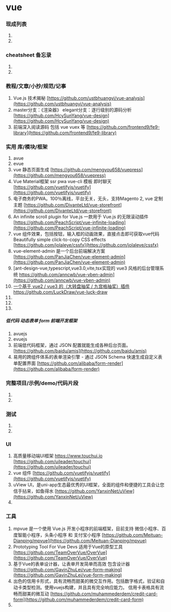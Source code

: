 
# vue

### 现成列表
1. 
1. 

### cheatsheet 备忘录
1. 
1. 

### 教程/文章/小抄/规范/记事
1. Vue.js 技术揭秘
[https://github.com/ustbhuangyi/vue-analysis](https://github.com/ustbhuangyi/vue-analysis)
1. master分支：《渲染器》 elegant分支：逐行级别的源码分析
[https://github.com/HcySunYang/vue-design](https://github.com/HcySunYang/vue-design)
1. 前端深入阅读源码 包括 vue vuex 等
[https://github.com/frontend9/fe9-library](https://github.com/frontend9/fe9-library)

### 实用 库/模块/框架
1. avue
1. evue
1. vue 静态页面生成
[https://github.com/mengyou658/vuepress](https://github.com/mengyou658/vuepress)
1. Vue Material框架 ssr pwa  vue-cli 模板 即时聊天 
[https://github.com/vuetifyjs/vuetify](https://github.com/vuetifyjs/vuetify)
1. 电子商务的PWA。100％离线，平台无关，无头，支持Magento 2, vue 定制 主题
[https://github.com/DivanteLtd/vue-storefront](https://github.com/DivanteLtd/vue-storefront)
1. An infinite scroll plugin for Vue.js  一款用于 Vue.js 的无限滚动插件
[https://github.com/PeachScript/vue-infinite-loading](https://github.com/PeachScript/vue-infinite-loading)
1. vue 组件效果，包括按钮，输入框的动画效果，直接点击即可获取vue代码 Beautifully simple click-to-copy CSS effects
[https://github.com/jolaleye/cssfx](https://github.com/jolaleye/cssfx)
1. vue-element-admin 是一个后台前端解决方案
[https://github.com/PanJiaChen/vue-element-admin](https://github.com/PanJiaChen/vue-element-admin)
1. [ant-design-vue,typescript,vue3.0,vite,tsx实现的 vue3 风格的后台管理系统 https://github.com/anncwb/vue-vben-admin](https://github.com/anncwb/vue-vben-admin)
1. [一个基于 vue2 / vue3 的（大转盘抽奖 / 九宫格抽奖）插件https://github.com/LuckDraw/vue-luck-draw](https://github.com/LuckDraw/vue-luck-draw)
1. 
1. 
1. 

##### 低代码 动态表单 form 前端开发框架
1. avuejs
1. evuejs
1. 前端低代码框架，通过 JSON 配置就能生成各种后台页面。
[https://github.com/baidu/amis](https://github.com/baidu/amis)
1. 易用的跨组件体系的表单渲染引擎 - 通过 JSON Schema 快速生成自定义表单配置界面
[https://github.com/alibaba/form-render](https://github.com/alibaba/form-render)

### 完整项目/示例/demo/代码片段
1. 

1. 

### 测试
1. 
1. 

### UI
1. 高质量移动端UI框架 https://www.touchui.io
[https://github.com/uileader/touchui](https://github.com/uileader/touchui)
1. vue 组件
[https://github.com/vuetifyjs/vuetify](https://github.com/vuetifyjs/vuetify)
1. uView UI，是uni-app生态最优秀的UI框架，全面的组件和便捷的工具会让您信手拈来，如鱼得水
[https://github.com/YanxinNet/uView](https://github.com/YanxinNet/uView)
1. 

### 工具
1. mpvue 是一个使用 Vue.js 开发小程序的前端框架，目前支持 微信小程序、百度智能小程序，头条小程序 和 支付宝小程序
[https://github.com/Meituan-Dianping/mpvue](https://github.com/Meituan-Dianping/mpvue)
1. Prototyping Tool For Vue Devs 适用于Vue的原型工具 
[https://github.com/TeamOverVue/OverVue](https://github.com/TeamOverVue/OverVue)
1. 基于Vue的表单设计器，让表单开发简单而高效 包含设计器
[https://github.com/GavinZhuLei/vue-form-making](https://github.com/GavinZhuLei/vue-form-making)
1. 出色的信用卡形式，具有流畅而甜美的微交互作用。包括数字格式，验证和自动卡类型检测。使用vuejs构建，并且具有完全响应能力。
信用卡表格具有流畅而甜美的微互动
[https://github.com/muhammederdem/credit-card-form](https://github.com/muhammederdem/credit-card-form)
1. 
